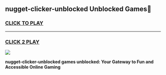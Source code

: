
## nugget-clicker-unblocked Unblocked Games👋
<h3>
<a href="https://news.freeplayer.one?title=nugget-clicker-unblocked&ref=16F">CLICK TO PLAY</a></h3>
<hr>

<h3>
<a href="https://news.freeplayer.one?title=nugget-clicker-unblocked&ref=16F">CLICK 2 PLAY</a>
  
</h3>

<a href="https://news.freeplayer.one?title=nugget-clicker-unblocked&ref=16F/"><img src="https://clearcache.store/games.png"></a>


**nugget-clicker-unblocked games unblocked: Your Gateway to Fun and Accessible Online Gaming**

